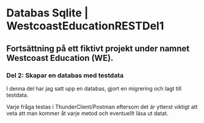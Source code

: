 # Databas Sqlite | WestcoastEducationRESTDel1

## Fortsättning på ett fiktivt projekt under namnet Westcoast Education (WE).

### Del 2: Skapar en databas med testdata

I denna del har jag satt upp en databas, gjort en migrering och lagt till testdata.

Varje fråga testas i ThunderClient/Postman eftersom det är ytterst viktigt att veta att man kommer åt varje metod och eventuellt läsa ut datat.